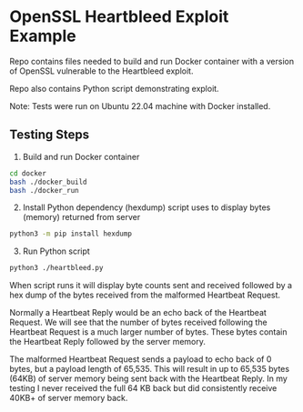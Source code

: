 # OpenSSL Heartbleed Exploit Example

Repo contains files needed to build and run Docker container with a version of OpenSSL vulnerable to the Heartbleed exploit.

Repo also contains Python script demonstrating exploit.

Note: Tests were run on Ubuntu 22.04 machine with Docker installed.

## Testing Steps

1. Build and run Docker container

```bash
cd docker
bash ./docker_build
bash ./docker_run
```

2. Install Python dependency (hexdump) script uses to display bytes (memory) returned from server

```bash
python3 -m pip install hexdump
```

3. Run Python script

```bash
python3 ./heartbleed.py
```

When script runs it will display byte counts sent and received followed by a hex dump of the bytes received from the malformed Heartbeat Request.

Normally a Heartbeat Reply would be an echo back of the Heartbeat Request. We will see that the number of bytes received following the Heartbeat Request is a much larger number of bytes. These bytes contain the Heartbeat Reply followed by the server memory.

The malformed Heartbeat Request sends a payload to echo back of 0 bytes, but a payload length of 65,535. This will result in up to 65,535 bytes (64KB) of server memory being sent back with the Heartbeat Reply. In my testing I never received the full 64 KB back but did consistently receive 40KB+ of server memory back.
